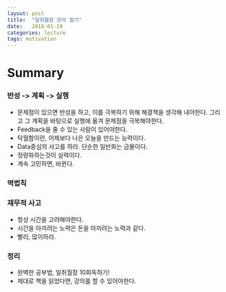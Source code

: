 ```yaml
---
layout: post
title:  "일취월장 강의 필기"
date:   2018-01-19
categories: lecture
tags: motivation 
---
```


Summary
===

### 반성 -> 계획 -> 실행
* 문제점이 있으면 반성을 하고, 이를 극복하기 위해 해결책을 생각해 내야한다. 그리고 그 계획을 바탕으로 실행에 옮겨 문제점을 극복해야한다.
* Feedback을 줄 수 있는 사람이 있어야한다.
* 탁월함이란, 어제보다 나은 오늘을 만드는 능력이다.
* Data중심의 사고를 하라. 단순한 일반화는 금물이다.
* 정량화하는것이 실력이다.
* 계속 고민하면, 바뀐다.


### 멱법칙



### 재무적 사고
* 항상 시간을 고려해야한다.
* 시간을 아끼려는 노력은 돈을 아끼려는 노력과 같다.
* 빨리, 많이하라.


### 정리
* 완벽한 공부법, 일취월장 10회독하기!
* 제대로 책을 읽었다면, 강의를 할 수 있어야한다.








